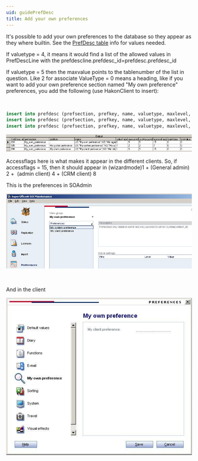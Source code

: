 ```yaml
---
uid: guidePrefDesc
title: Add your own preferences
---
```


It's possible to add your own preferences to the database so they appear as they where builtin. See the [PrefDesc table](../Tables/PrefDesc.md) info for values needed.

If valuetype = 4, it means it would find a list of the allowed values in PrefDescLine with the prefdescline.prefdesc\_id=prefdesc.prefdesc\_id

If valuetype = 5 then the maxvalue points to the tablenumber of the list in question. Like 2 for associate
ValueType = 0 means a heading, like if you want to add your own preference section named "My own preference" preferences, you add the following (use HakonClient to insert):

 
```SQL
insert into prefdesc (prefsection, prefkey, name, valuetype, maxlevel, sysmaxlevel, accessflags, description) values ('My\_own\_preference','.', 'US:"My own preference";NO:"Min egen preferanse"', 0, 5, 5, 15, 'US:"The heading only translated to English and Norwegian";NO:"Overskriften - kun oversatt til engelsk og norsk"') 
insert into prefdesc (prefsection, prefkey, name, valuetype, maxlevel, sysmaxlevel, accessflags, description) values ('My\_own\_preference', 'My system preference', 'US:"My system preference";NO:"My system preferanse"', 7, 2, 2, 7, 'US:"Preference only visible in admin and only possible to set for system(contact\_id)";NO:"Preferanse som kun er synlig i admin og kun kan settes for hele systemet (contact\_id)"') 
insert into prefdesc (prefsection, prefkey, name, valuetype, maxlevel, sysmaxlevel, accessflags, description) values ('My\_own\_preference', 'My client preference', 'US:"My client preference";NO:"Min klient preferanse"', 1, 5, 5, 15, 'US:"Preference visible in GUI, may be set by each user (number)";NO:"Synlig i klienten og kan settes pr bruker(nummer)"') 
```

![](../Images/PrefDesc.JPG)

Accessflags here is what makes it appear in the different clients.
So, if accessflags = 15, then it should appear in (wizardmode)1 + (General admin) 2 +  (admin client) 4 + (CRM client) 8

This is the preferences in SOAdmin

![](../Images/PrefAdmin.JPG)

 

And in the client

![](../Images/PrefClient.JPG)
